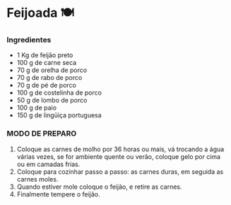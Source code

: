 # Feijoada :plate_with_cutlery:

### Ingredientes

- 1 Kg de feijão preto
- 100 g de carne seca
- 70 g de orelha de porco
- 70 g de rabo de porco
- 70 g de pé de porco
- 100 g de costelinha de porco
- 50 g de lombo de porco
- 100 g de paio
- 150 g de lingüiça portuguesa

### MODO DE PREPARO

1. Coloque as carnes de molho por 36 horas ou mais, vá trocando a água várias vezes, se for ambiente quente ou verão, coloque gelo por cima ou em camadas frias.
2. Coloque para cozinhar passo a passo: as carnes duras, em seguida as carnes moles.
3. Quando estiver mole coloque o feijão, e retire as carnes.
4. Finalmente tempere o feijão.

